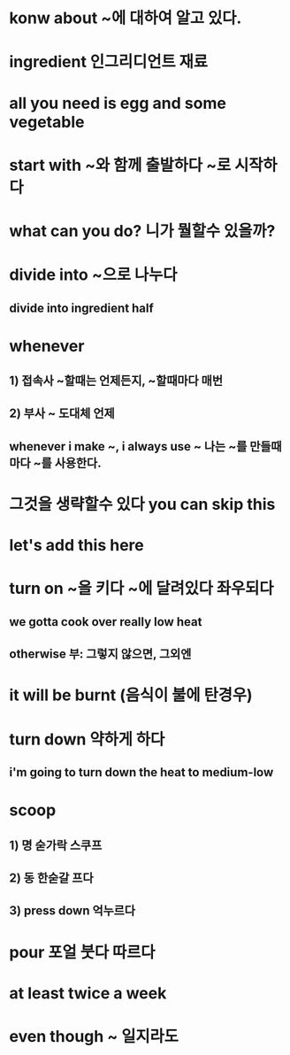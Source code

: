 # konw about ~에 대하여 알고 있다.

# ingredient 인그리디언트 재료 

# all you need is egg and some vegetable

# start with ~와 함께 출발하다 ~로 시작하다

# what can you do? 니가 뭘할수 있을까?

# divide into ~으로 나누다
## divide into ingredient half

# whenever
## 1) 접속사 ~할때는 언제든지, ~할때마다 매번
## 2) 부사 ~ 도대체 언제 
## whenever i make ~, i always use ~ 나는 ~를 만들때마다 ~를 사용한다.

# 그것을 생략할수 있다 you can skip this

# let's add this here

# turn on ~을 키다 ~에 달려있다 좌우되다

## we gotta cook over really low heat


## otherwise 부: 그렇지 않으면, 그외엔

# it will be burnt (음식이 불에 탄경우)

# turn down 약하게 하다
## i'm going to turn down the heat to medium-low

# scoop 
## 1) 명 숟가락 스쿠프
## 2) 동 한숟갈 프다 

## 3) press down 억누르다 

# pour 포얼 붓다 따르다 

# at least twice a week

# even though ~ 일지라도
